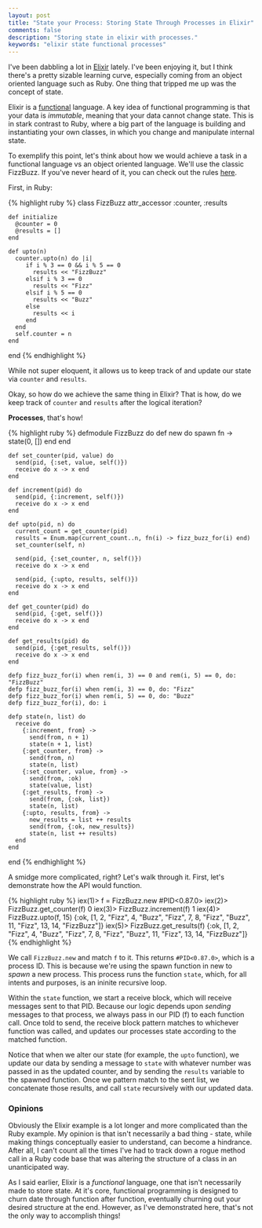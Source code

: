 ```yaml
---
layout: post
title: "State your Process: Storing State Through Processes in Elixir"
comments: false
description: "Storing state in elixir with processes."
keywords: "elixir state functional processes"
---
```


I've been dabbling a lot in [Elixir](http://elixir-lang.org/) lately. I've been
enjoying it, but I think there's a pretty sizable learning curve, especially
coming from an object oriented language such as Ruby. One thing that tripped me up
was the concept of state.

Elixir is a [functional](https://en.wikipedia.org/wiki/Functional_programming) language.
A key idea of functional programming is that your data is *immutable*, meaning
that your data cannot change state. This is in stark contrast to Ruby, where
a big part of the language is building and instantiating your own classes, in which
you change and manipulate internal state.

To exemplify this point, let's think about how we would achieve a task in a functional
language vs an object oriented language. We'll use the classic FizzBuzz. If you've
never heard of it, you can check out the rules [here](https://en.wikipedia.org/wiki/Fizz_buzz).

First, in Ruby:

{% highlight ruby %}
  class FizzBuzz
    attr_accessor :counter, :results

    def initialize
      @counter = 0
      @results = []
    end

    def upto(n)
      counter.upto(n) do |i|
         if i % 3 == 0 && i % 5 == 0
           results << "FizzBuzz"
         elsif i % 3 == 0
           results << "Fizz"
         elsif i % 5 == 0
           results << "Buzz"
         else
           results << i
         end
      end
      self.counter = n
    end     
  end
{% endhighlight %}

While not super eloquent, it allows us to keep track of and update our state
via `counter` and `results`.

Okay, so how do we achieve the same thing in Elixir? That is how, do we keep track
of `counter` and `results` after the logical iteration?

**Processes**, that's how!

{% highlight ruby %}
  defmodule FizzBuzz do
    def new do
      spawn fn -> state(0, []) end
    end

    def set_counter(pid, value) do
      send(pid, {:set, value, self()})
      receive do x -> x end
    end

    def increment(pid) do
      send(pid, {:increment, self()})
      receive do x -> x end
    end

    def upto(pid, n) do
      current_count = get_counter(pid)
      results = Enum.map(current_count..n, fn(i) -> fizz_buzz_for(i) end)
      set_counter(self, n)

      send(pid, {:set_counter, n, self()})
      receive do x -> x end

      send(pid, {:upto, results, self()})
      receive do x -> x end
    end

    def get_counter(pid) do
      send(pid, {:get, self()})
      receive do x -> x end
    end

    def get_results(pid) do
      send(pid, {:get_results, self()})
      receive do x -> x end
    end

    defp fizz_buzz_for(i) when rem(i, 3) == 0 and rem(i, 5) == 0, do: "FizzBuzz"
    defp fizz_buzz_for(i) when rem(i, 3) == 0, do: "Fizz"
    defp fizz_buzz_for(i) when rem(i, 5) == 0, do: "Buzz"
    defp fizz_buzz_for(i), do: i

    defp state(n, list) do
      receive do
        {:increment, from} ->
          send(from, n + 1)
          state(n + 1, list)
        {:get_counter, from} ->
          send(from, n)
          state(n, list)
        {:set_counter, value, from} ->
          send(from, :ok)
          state(value, list)
        {:get_results, from} ->
          send(from, {:ok, list})
          state(n, list)
        {:upto, results, from} ->
          new_results = list ++ results
          send(from, {:ok, new_results})
          state(n, list ++ results)
      end
    end
  end
{% endhighlight %}

A smidge more complicated, right? Let's walk through it. First, let's demonstrate how the API
would function.

{% highlight ruby %}
iex(1)> f = FizzBuzz.new
#PID<0.87.0>
iex(2)> FizzBuzz.get_counter(f)
0
iex(3)> FizzBuzz.increment(f)
1
iex(4)> FizzBuzz.upto(f, 15)
{:ok,
 [1, 2, "Fizz", 4, "Buzz", "Fizz", 7, 8, "Fizz", "Buzz", 11, "Fizz", 13, 14,
  "FizzBuzz"]}
iex(5)> FizzBuzz.get_results(f)
{:ok,
 [1, 2, "Fizz", 4, "Buzz", "Fizz", 7, 8, "Fizz", "Buzz", 11, "Fizz", 13, 14,
  "FizzBuzz"]}
{% endhighlight %}

We call `FizzBuzz.new` and match `f` to it. This returns `#PID<0.87.0>`, which is a
process ID. This is because we're using the spawn function in new to *spawn* a
new process. This process runs the function `state`, which, for all intents and
purposes, is an ininite recursive loop.

Within the `state` function, we start a receive block, which will receive
messages sent to that PID. Because our logic
depends upon *sending* messages to that process, we always pass in our PID (f)
to each function call. Once told to send, the receive block pattern matches to
whichever function was called, and updates our processes state according to the
matched function.

Notice that when we alter our state (for example, the `upto` function), we update
our data by sending a message to `state` with whatever number was passed in as
the updated counter, and by sending the `results` variable to the spawned function.
Once we pattern match to the sent list, we concatenate those results, and call
`state` recursively with our updated data.

### Opinions
Obviously the Elixir example is a lot longer and more complicated than the Ruby example.
My opinion is that isn't necessarily a bad thing - state, while making things conceptually
easier to understand, can become a hindrance. After all, I can't count all the times
I've had to track down a rogue method call in a Ruby code base that was altering the
structure of a class in an unanticipated way.

As I said earlier, Elixir is a *functional* language, one that isn't necessarily made
to store state. At it's core, functional programming is designed to churn date through
function after function, eventually churning out your desired structure at the end.
However, as I've demonstrated here, that's not the only way to accomplish things!
